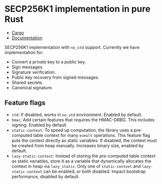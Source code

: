 # SECP256K1 implementation in pure Rust

* [Cargo](https://crates.io/crates/libsecp256k1)
* [Documentation](https://docs.rs/libsecp256k1)

SECP256K1 implementation with `no_std` support. Currently we have implementation for:

* Convert a private key to a public key.
* Sign messages.
* Signature verification.
* Public key recovery from signed messages.
* Shared secrets.
* Canonical signature.

## Feature flags

* `std`: If disabled, works in `no_std` environment. Enabled by default.
* `hmac`: Add certain features that requires the HMAC-DRBG. This includes
  signing. Enabled by default.
* `static-context`: To speed up computation, the library uses a pre-computed
  table context for many `ecmult` operations. This feature flag puts the context
  directly as static variables. If disabled, the context must be created from
  heap manually. Increases binary size, enabled by default.
* `lazy-static-context`: Instead of storing the pre-computed table context as
  static variables, store it as a variable that dynamically allocates the
  context in heap via `lazy_static`. Only one of `static-context` and
  `lazy-static-context` can be enabled, or both disabled. Impact bootstrap
  performance, disabled by default.
